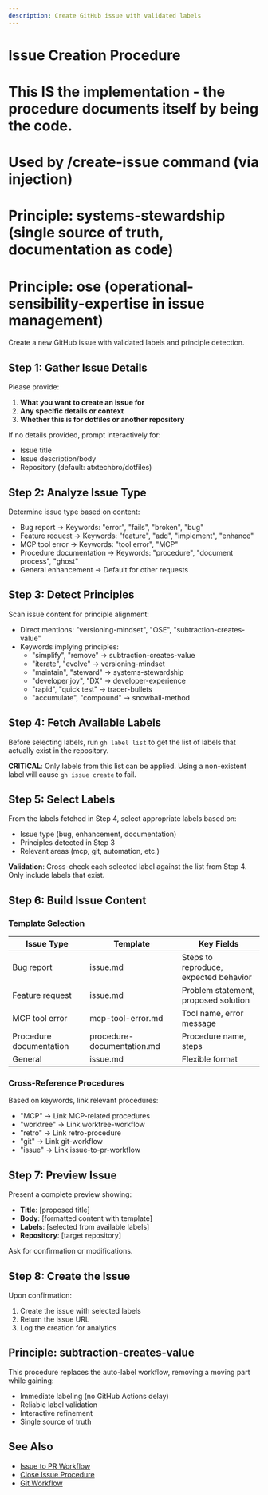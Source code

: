 ```yaml
---
description: Create GitHub issue with validated labels
---
```


# Issue Creation Procedure
#
# This IS the implementation - the procedure documents itself by being the code.
# Used by /create-issue command (via injection)
#
# Principle: systems-stewardship (single source of truth, documentation as code)
# Principle: ose (operational-sensibility-expertise in issue management)

Create a new GitHub issue with validated labels and principle detection.

## Step 1: Gather Issue Details

Please provide:
1. **What you want to create an issue for**
2. **Any specific details or context**
3. **Whether this is for dotfiles or another repository**

If no details provided, prompt interactively for:
- Issue title
- Issue description/body
- Repository (default: atxtechbro/dotfiles)

## Step 2: Analyze Issue Type

Determine issue type based on content:
- Bug report → Keywords: "error", "fails", "broken", "bug"
- Feature request → Keywords: "feature", "add", "implement", "enhance"
- MCP tool error → Keywords: "tool error", "MCP"
- Procedure documentation → Keywords: "procedure", "document process", "ghost"
- General enhancement → Default for other requests

## Step 3: Detect Principles

Scan issue content for principle alignment:
- Direct mentions: "versioning-mindset", "OSE", "subtraction-creates-value"
- Keywords implying principles:
  - "simplify", "remove" → subtraction-creates-value
  - "iterate", "evolve" → versioning-mindset
  - "maintain", "steward" → systems-stewardship
  - "developer joy", "DX" → developer-experience
  - "rapid", "quick test" → tracer-bullets
  - "accumulate", "compound" → snowball-method

## Step 4: Fetch Available Labels

Before selecting labels, run `gh label list` to get the list of labels that actually exist in the repository.

**CRITICAL**: Only labels from this list can be applied. Using a non-existent label will cause `gh issue create` to fail.

## Step 5: Select Labels

From the labels fetched in Step 4, select appropriate labels based on:
- Issue type (bug, enhancement, documentation)
- Principles detected in Step 3
- Relevant areas (mcp, git, automation, etc.)

**Validation**: Cross-check each selected label against the list from Step 4. Only include labels that exist.

## Step 6: Build Issue Content

### Template Selection

| Issue Type | Template | Key Fields |
|------------|----------|------------|
| Bug report | issue.md | Steps to reproduce, expected behavior |
| Feature request | issue.md | Problem statement, proposed solution |
| MCP tool error | mcp-tool-error.md | Tool name, error message |
| Procedure documentation | procedure-documentation.md | Procedure name, steps |
| General | issue.md | Flexible format |

### Cross-Reference Procedures

Based on keywords, link relevant procedures:
- "MCP" → Link MCP-related procedures
- "worktree" → Link worktree-workflow
- "retro" → Link retro-procedure
- "git" → Link git-workflow
- "issue" → Link issue-to-pr-workflow

## Step 7: Preview Issue

Present a complete preview showing:
- **Title**: [proposed title]
- **Body**: [formatted content with template]
- **Labels**: [selected from available labels]
- **Repository**: [target repository]

Ask for confirmation or modifications.

## Step 8: Create the Issue

Upon confirmation:
1. Create the issue with selected labels
2. Return the issue URL
3. Log the creation for analytics

## Principle: subtraction-creates-value

This procedure replaces the auto-label workflow, removing a moving part while gaining:
- Immediate labeling (no GitHub Actions delay)
- Reliable label validation
- Interactive refinement
- Single source of truth

## See Also

- [Issue to PR Workflow](issue-to-pr-workflow.md)
- [Close Issue Procedure](close-issue-procedure.md)
- [Git Workflow](git-workflow.md)